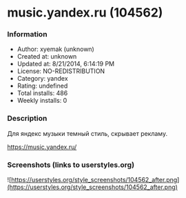 # music.yandex.ru (104562)

### Information
- Author: xyemak (unknown)
- Created at: unknown
- Updated at: 8/21/2014, 6:14:19 PM
- License: NO-REDISTRIBUTION
- Category: yandex
- Rating: undefined
- Total installs: 486
- Weekly installs: 0


### Description
Для яндекс музыки темный стиль, скрывает рекламу.

https://music.yandex.ru/


### Screenshots (links to userstyles.org)
![https://userstyles.org/style_screenshots/104562_after.png](https://userstyles.org/style_screenshots/104562_after.png)


